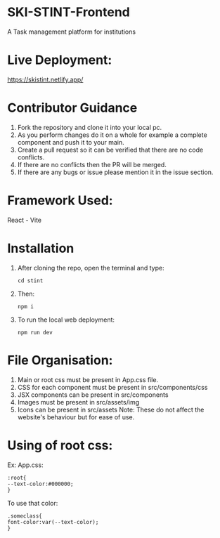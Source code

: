 # SKI-STINT-Frontend
A Task management platform for institutions

# Live Deployment:
https://skistint.netlify.app/

# Contributor Guidance

1) Fork the repository and clone it into your local pc.<br>
2) As you perform changes do it on a whole for example a complete component and push it to your main.
3) Create a pull request so it can be verified that there are no code conflicts.
4) If there are no conflicts then the PR will be merged.
5) If there are any bugs or issue please mention it in the issue section.
   
# Framework Used: 
React - Vite

# Installation

1) After cloning the repo, open the terminal and type:
   ```
   cd stint
   ```
2) Then:
   ```
   npm i
   ```
3) To run the local web deployment:
   ```
   npm run dev
   ```
# File Organisation:

1) Main or root css must be present in App.css file.
2) CSS for each component must be present in src/components/css
3) JSX components can be present in src/components
4) Images must be present in src/assets/img
5) Icons can be present in src/assets
Note: These do not affect the website's behaviour but for ease of use.

# Using of root css:

Ex: App.css:
```
:root{
--text-color:#000000;
}
```

To use that color:
```
.someclass{
font-color:var(--text-color);
}
```
